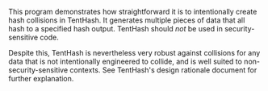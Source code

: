 This program demonstrates how straightforward it is to intentionally create hash collisions in TentHash.  It generates multiple pieces of data that all hash to a specified hash output.  TentHash should *not* be used in security-sensitive code.

Despite this, TentHash is nevertheless very robust against collisions for any data that is not intentionally engineered to collide, and is well suited to non-security-sensitive contexts.  See TentHash's design rationale document for further explanation.
